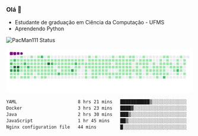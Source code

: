 ### Olá 👋

- Estudante de graduação em Ciência da Computação - UFMS
- Aprendendo Python

![PacMan111 Status](https://github-readme-stats.vercel.app/api?username=pacman111&show_icons=true&theme=gruvbox)
<!--[![Top Linguagens](https://github-readme-stats.vercel.app/api/top-langs/?username=pacman111&layout=compact)](https://github.com/anuraghazra/github-readme-stats) 
-->

![snake gif](https://github.com/PacMan111/PacMan111/blob/output/github-contribution-grid-snake.gif)

<!--START_SECTION:waka-->

```txt
YAML                       8 hrs 21 mins   ███████████▒░░░░░░░░░░░░░   45.95 %
Docker                     3 hrs 23 mins   ████▓░░░░░░░░░░░░░░░░░░░░   18.62 %
Java                       2 hrs 30 mins   ███▒░░░░░░░░░░░░░░░░░░░░░   13.75 %
JavaScript                 1 hr 45 mins    ██▒░░░░░░░░░░░░░░░░░░░░░░   09.70 %
Nginx configuration file   44 mins         █░░░░░░░░░░░░░░░░░░░░░░░░   04.12 %
```

<!--END_SECTION:waka-->
